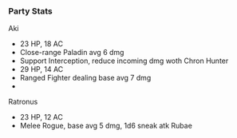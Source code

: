 ### Party Stats
Aki
- 23 HP, 18 AC
- Close-range Paladin avg 6 dmg
- Support Interception, reduce incoming dmg woth
Chron
Hunter
- 29 HP, 14 AC
- Ranged Fighter dealing base avg 7 dmg
- 
Ratronus
- 23 HP, 12 AC
- Melee Rogue, base avg 5 dmg, 1d6 sneak atk
Rubae